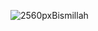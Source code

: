 
![2560pxBismillah]([https://github.com/YousefEZ/YousefEZ/assets/45167695/2dad6588-b9a5-4638-ba13-b8c01983b991](https://upload.wikimedia.org/wikipedia/commons/thumb/a/a7/Bismillah_Calligraphy19.svg/2560px-Bismillah_Calligraphy19.svg.png))




<!--
**YousefEZ/YousefEZ** is a ✨ _special_ ✨ repository because its `README.md` (this file) appears on your GitHub profile.

Here are some ideas to get you started:

- 🔭 I’m currently working on ...
- 🌱 I’m currently learning ...
- 👯 I’m looking to collaborate on ...
- 🤔 I’m looking for help with ...
- 💬 Ask me about ...
- 📫 How to reach me: ...
- 😄 Pronouns: ...
- ⚡ Fun fact: ...
-->
